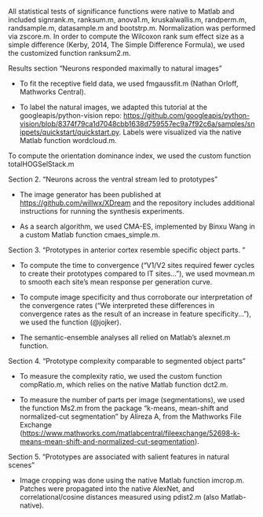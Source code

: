 All statistical tests of significance functions were native to Matlab and included signrank.m, ranksum.m, anova1.m, kruskalwallis.m, randperm.m, randsample.m, datasample.m and bootstrp.m. Normalization was performed via zscore.m. In order to compute the Wilcoxon rank sum effect size as a simple difference (Kerby, 2014, The Simple Difference Formula), we used the customized function ranksum2.m.

Results section “Neurons responded maximally to natural images”

- To fit the receptive field data, we used fmgaussfit.m (Nathan Orloff, Mathworks Central).

- To label the natural images, we adapted this tutorial at the googleapis/python-vision repo:
https://github.com/googleapis/python-vision/blob/8374f79ca1d7048cbb1638d759557ec9a7f92c6a/samples/snippets/quickstart/quickstart.py. Labels were visualized via the native Matlab function wordcloud.m.

To compute the orientation dominance index, we used the custom function totalHOGSelStack.m

Section 2. “Neurons across the ventral stream led to prototypes”

- The image generator has been published at https://github.com/willwx/XDream and the repository includes additional instructions for running the synthesis experiments.

- As a search algorithm, we used CMA-ES, implemented by Binxu Wang in a custom Matlab function cmaes_simple.m. 

Section 3. “Prototypes in anterior cortex resemble specific object parts. ”

- To compute the time to convergence (“V1/V2 sites required fewer cycles to create their prototypes compared to IT sites…”), we used movmean.m to smooth each site’s mean response per generation curve. 

- To compute image specificity and thus corroborate our interpretation of the convergence rates (“We interpreted these differences in convergence rates as the result of an increase in feature specificity...”), we used the function (@jojker).

- The semantic-ensemble analyses all relied on Matlab’s alexnet.m function.

Section 4. “Prototype complexity comparable to segmented object parts”

- To measure the complexity ratio, we used the custom function compRatio.m, which relies on the native Matlab function dct2.m.

- To measure the number of parts per image (segmentations), we used the function Ms2.m from the package “k-means, mean-shift and normalized-cut segmentation” by Alireza A, from the Mathworks File Exchange (https://www.mathworks.com/matlabcentral/fileexchange/52698-k-means-mean-shift-and-normalized-cut-segmentation).

Section 5. “Prototypes are associated with salient features in natural scenes”

- Image cropping was done using the native Matlab function imcrop.m. Patches were propagated into the native AlexNet, and correlational/cosine distances measured using pdist2.m (also Matlab-native).

